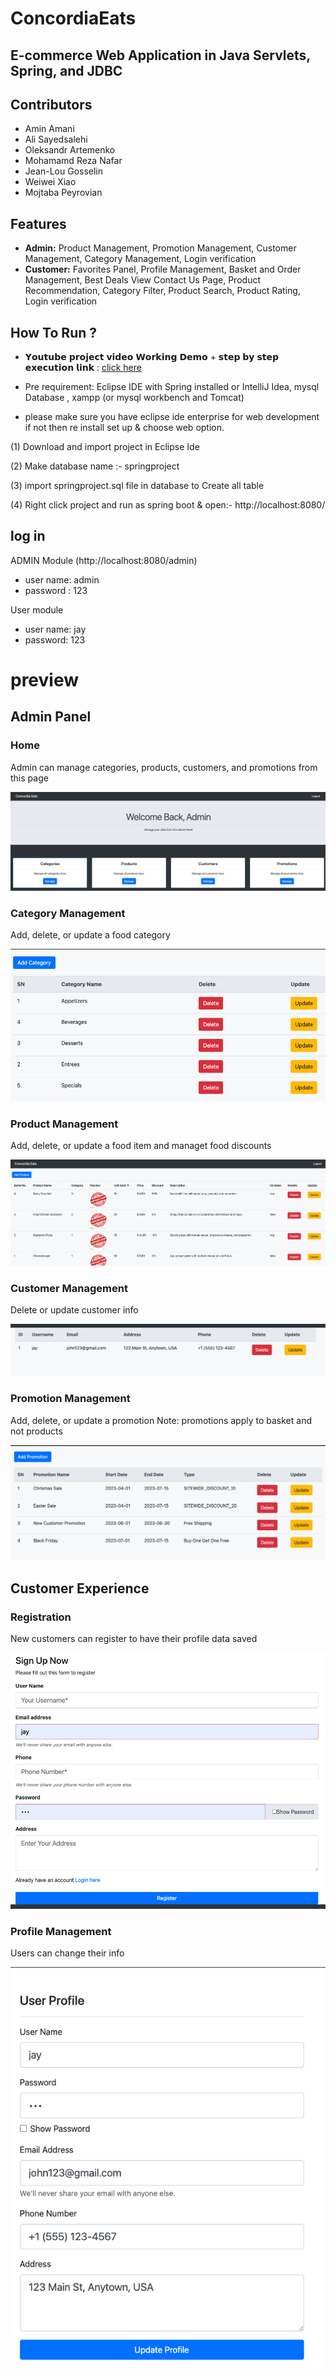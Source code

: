 # ConcordiaEats

## E-commerce Web Application in Java Servlets, Spring, and JDBC

## Contributors

- Amin Amani
- Ali Sayedsalehi
- Oleksandr Artemenko
- Mohamamd Reza Nafar
- Jean-Lou Gosselin
- Weiwei Xiao
- Mojtaba Peyrovian

## Features

- **Admin:** Product Management, Promotion Management, Customer Management, Category Management, Login verification
- **Customer:** Favorites Panel, Profile Management, Basket and Order Management, Best Deals View
  Contact Us Page, Product Recommendation, Category Filter, Product Search, Product Rating, Login verification

## How To Run ?

- 𝗬𝗼𝘂𝘁𝘂𝗯𝗲 𝗽𝗿𝗼𝗷𝗲𝗰𝘁 𝘃𝗶𝗱𝗲𝗼 𝗪𝗼𝗿𝗸𝗶𝗻𝗴 𝗗𝗲𝗺𝗼 + 𝘀𝘁𝗲𝗽 𝗯𝘆 𝘀𝘁𝗲𝗽 𝗲𝘅𝗲𝗰𝘂𝘁𝗶𝗼𝗻 𝗹𝗶𝗻𝗸 : [ click here ](https://youtu.be/c6WWdINWSlI)

- Pre requirement: Eclipse IDE with Spring installed or IntelliJ Idea, mysql Database , xampp (or mysql workbench and Tomcat)

- please make sure you have eclipse ide enterprise for web development if not then re install set up & choose web option.

(1) Download and import project in Eclipse Ide

(2) Make database name :- springproject

(3) import springproject.sql file in database to Create all table

(4) Right click project and run as spring boot & open:- http://localhost:8080/

## log in

ADMIN Module (http://localhost:8080/admin)

- user name: admin
- password : 123

User module

- user name: jay
- password: 123

# preview

## Admin Panel

### Home

Admin can manage categories, products, customers, and promotions from this page

![admin home](images/admin-home.png)

### Category Management

Add, delete, or update a food category

![category crud](images/category-crud.png)

### Product Management

Add, delete, or update a food item and managet food discounts

![product crud](images/product-crud.png)

### Customer Management

Delete or update customer info

![customer crud](images/customer-crud.png)

### Promotion Management

Add, delete, or update a promotion
Note: promotions apply to basket and not products

![promotion crud](images/promotion-crud.png)

## Customer Experience

### Registration

New customers can register to have their profile data saved

![registration](images/registration.png)

### Profile Management

Users can change their info

![profile](images/profile.png)
